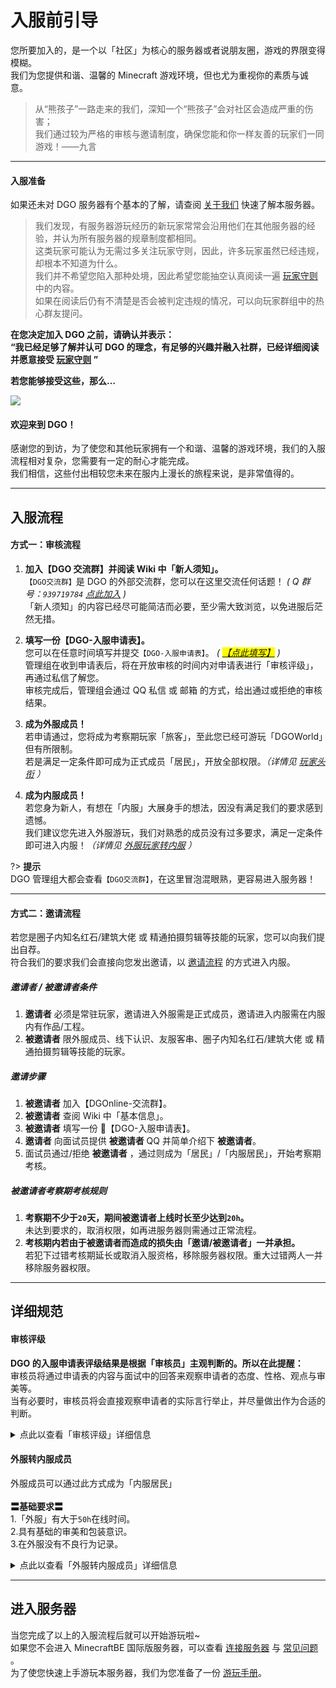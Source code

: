 <!-- guide/join -->

# 入服前引导

您所要加入的，是一个以「社区」为核心的服务器或者说朋友圈，游戏的界限变得模糊。<br/>
我们为您提供和谐、温馨的 Minecraft 游戏环境，但也尤为重视你的素质与诚意。

> 从“熊孩子”一路走来的我们，深知一个“熊孩子”会对社区会造成严重的伤害；<br/>
> 我们通过较为严格的审核与邀请制度，确保您能和你一样友善的玩家们一同游戏！——九言

---

#### 入服准备

如果还未对 DGO 服务器有个基本的了解，请查阅 [关于我们](guide/about) 快速了解本服务器。

> 我们发现，有服务器游玩经历的新玩家常常会沿用他们在其他服务器的经验，并认为所有服务器的规章制度都相同。<br/>
> 这类玩家可能认为无需过多关注玩家守则，因此，许多玩家虽然已经违规，却根本不知道为什么。<br/>
> 我们并不希望您陷入那种处境，因此希望您能抽空认真阅读一遍 [玩家守则](guide/rules) 中的内容。<br/>
> 如果在阅读后仍有不清楚是否会被判定违规的情况，可以向玩家群组中的热心群友提问。

**在您决定加入 DGO 之前，请确认并表示：**<br/>
**“我已经足够了解并认可 DGO 的理念，有足够的兴趣并融入社群，已经详细阅读并愿意接受 [玩家守则](guide/rules) ”**

**若您能够接受这些，那么…**

![](http://39.100.70.44:8000/images/index_rotation_pic1.jpg)

#### 欢迎来到 DGO！

感谢您的到访，为了使您和其他玩家拥有一个和谐、温馨的游戏环境，我们的入服流程相对复杂，您需要有一定的耐心才能完成。<br/>
我们相信，这些付出相较您未来在服内上漫长的旅程来说，是非常值得的。

---

## 入服流程

#### 方式一：审核流程

1. **加入【DGO 交流群】并阅读 Wiki 中「新人须知」。** <br/>
   `【DGO交流群】`是 DGO 的外部交流群，您可以在这里交流任何话题！ _( Q 群号：`939719784` [点此加入](https://jq.qq.com/?_wv=1027&k=fLYVZmGj) )_<br/>
   「新人须知」的内容已经尽可能简洁而必要，至少需大致浏览，以免进服后茫然无措。<br/>

2. **填写一份【DGO-入服申请表】。** <br/>
   您可以在任意时间填写并提交`【DGO-入服申请表】`。 _( <mark>[【点此填写】](https://wj.qq.com/s2/5534523/a1b2/)</mark> )_ <br/>
   管理组在收到申请表后，将在开放审核的时间内对申请表进行「审核评级」，再通过私信了解您。<br/>
   审核完成后，管理组会通过 QQ 私信 或 邮箱 的方式，给出通过或拒绝的审核结果。<br/>

3. **成为外服成员！** <br/>
   若申请通过，您将成为考察期玩家「旅客」，至此您已经可游玩「DGOWorld」但有所限制。<br/>
   若是满足一定条件即可成为正式成员「居民」，开放全部权限。_（详情见 [玩家头衔](information/playerTitle?id=「旅客」) ）_

4. **成为内服成员！** <br/>
   若您身为新人，有想在「内服」大展身手的想法，因没有满足我们的要求感到遗憾。<br/>
   我们建议您先进入外服游玩，我们对熟悉的成员没有过多要求，满足一定条件即可进入内服！_（详情见 [外服玩家转内服](guide/join?id=外服转内服成员) ）_

?> **提示** <br/>
DGO 管理组大都会查看`【DGO交流群】`，在这里冒泡混眼熟，更容易进入服务器！

---

#### 方式二：邀请流程

若您是圈子内知名红石/建筑大佬 或 精通拍摄剪辑等技能的玩家，您可以向我们提出自荐。<br/>
符合我们的要求我们会直接向您发出邀请，以 [邀请流程](guide/join?id=方式二：邀请流程) 的方式进入内服。

##### 邀请者 / 被邀请者条件

1. **邀请者** 必须是常驻玩家，邀请进入外服需是正式成员，邀请进入内服需在内服内有作品/工程。
2. **被邀请者** 限外服成员、线下认识、友服客串、圈子内知名红石/建筑大佬 或 精通拍摄剪辑等技能的玩家。

##### 邀请步骤

1. **被邀请者** 加入【DGOnline-交流群】。
2. **被邀请者** 查阅 Wiki 中「基本信息」。
3. **被邀请者** 填写一份 📰【DGO-入服申请表】。
4. **邀请者** 向面试员提供 **被邀请者** QQ 并简单介绍下 **被邀请者**。
5. 面试员通过/拒绝 **被邀请者** ，通过则成为「居民」/「内服居民」，开始考察期考核。

##### 被邀请者考察期考核规则

1. **考察期不少于`20`天，期间被邀请者上线时长至少达到`20h`。** <br/>
   未达到要求的，取消权限，如再进服务器则需通过正常流程。
2. **考核期内若由于被邀请者而造成的损失由「邀请/被邀请者」一并承担。** <br/>
   若犯下过错考核期延长或取消入服资格，移除服务器权限。重大过错两人一并移除服务器权限。

---

## 详细规范

#### 审核评级

**DGO 的入服申请表评级结果是根据「审核员」主观判断的。所以在此提醒：** <br/>
审核员将通过申请表的内容与面试中的回答来观察申请者的态度、性格、观点与审美等。<br/>
当有必要时，审核员将会直接观察申请者的实际言行举止，并尽量做出作为合适的判断。

<details>
<summary>点此以查看「审核评级」详细信息</summary>

?> **〓评分等级〓** <br/>
我们将申请表的标准以下四个等级等级进行评价。<br/>
<br/>
**D.无法取信** <br/>
跳题或填入无实质内容的，以及答卷态度过于敷衍或呈危害性倾向的，即被评为此等级。<br/>
此等级下做「回绝且不允再次申请」处理。<br/>
<br/>
**C.难以取信** <br/>
回答简略、答卷态度敷衍或兴趣与审美与我们存在显著偏差的，即被评为此等级。<br/>
此等级下审核员将对申请者进行衍生观察，依据观察结果，存在过审的可能性，做「回绝但准许再次申请」处理。<br/>
<br/>
**B.能够信任** <br/>
在问卷中感受到积极的态度、良好的思维与友善的性格，即被评为此等级。<br/>
此等级下审核员将协助申请者完成剩下步骤，做「过审且成为考察期成员」处理。<br/>
<br/>
**A.值得信任** <br/>
回答详实、生动，甚至有趣，在某些方面令人称赞。<br/>
能够观察到答者优秀的思路、深入的观点、或良好的审美品味。<br/>
其付出与认真的态度令人感动，即被评为此等级。<br/>
此等级下审核员将协助申请者完成剩下步骤，做「过审且成为正式成员」处理。

!> **提醒** <br/>
申请表的评级仅仅代表「审核员」个人对此表的评价，不能作为衡量一个人是否庸俗或高尚的标准，请勿以此作为日后评论他人的依据。

</details>

#### 外服转内服成员

外服成员可以通过此方式成为「内服居民」<br/>
<br/>
**〓基础要求〓** <br/> 1.「外服」有大于`50h`在线时间。<br/> 2.具有基础的审美和包装意识。<br/> 3.在外服没有不良行为记录。

<details>
<summary>点此以查看「外服转内服成员」详细信息</summary>

?> **〓审核流程〓** <br/> 1.**私信审核员`九言`，提交自己在<mark>外服原创</mark>的「建筑/机械」。** <br/>
　 ① 游览作品的视频或视频链接。_（内部和外部均需）_<br/>
　 ② 建筑或机械的总体外观照。<br/>
　 ③ 介绍你的建筑风格或机械原理。<br/>
　 ④ 加入 DGO 的时间及当前在线时间。<br/> 2. **提交后，我们会在「内服群」内进行讨论投票。** <br/>
　 ① 投票选项：1.过审 2.不过审 3.不做表态<br/>
　 ② 投票时长：24~48 小时。<br/>
<br/>
**通过票占总投票的 70％以上，则通过审核。** 管理组意见统一，具有一票否决权。

!> **提醒** <br/>
投票通过后，即加入内服。若不通过，则可以在`14天`后，再次提交申请，在此期间不能申请。<br/>
重复申请时，允许在之前的作品上修改，但是请务必不要上传与之前几乎一样的作品，会显得没有诚意。

</details>

---

## 进入服务器

当您完成了以上的入服流程后就可以开始游玩啦~<br/>
如果您不会进入 MinecraftBE 国际版服务器，可以查看 [连接服务器](guide/link) 与 [常见问题](guide/question) 。<br/>
为了使您快速上手游玩本服务器，我们为您准备了一份 [游玩手册](guide/play)。
